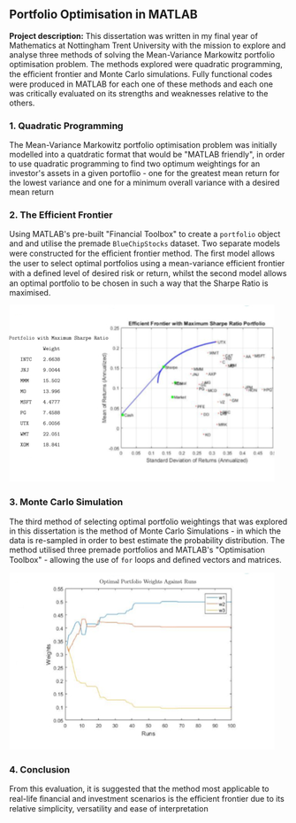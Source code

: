 ## Portfolio Optimisation in MATLAB

**Project description:** This dissertation was written in my final year of Mathematics at Nottingham Trent University with the mission to explore and analyse three methods of solving the Mean-Variance Markowitz portfolio optimisation problem. The methods explored were quadratic programming, the eﬃcient frontier and Monte Carlo simulations. Fully functional codes were produced in MATLAB for each one of these methods and each one was critically evaluated on its strengths and weaknesses relative to the others.

### 1. Quadratic Programming

The Mean-Variance Markowitz portfolio optimisation problem was initially modelled into a quatdratic format that would be "MATLAB friendly", in order to use quadratic programming to find two optimum weightings for an investor's assets in a given portoflio - one for the greatest mean return for the lowest
variance and one for a minimum overall variance with a desired mean return

### 2. The Efficient Frontier

Using MATLAB's pre-built "Financial Toolbox" to create a ```portfolio``` object and and utilise the premade ```BlueChipStocks``` dataset. Two separate models were constructed for the eﬃcient frontier method. The ﬁrst model allows the user to select optimal portfolios using a mean-variance efficient frontier with a deﬁned level of desired risk or return, whilst the second model allows an optimal portfolio to be chosen in such a way that the Sharpe Ratio is maximised.

<img src="images/dummy_thumbnailEF.jpg?raw=true"/>

### 3. Monte Carlo Simulation

The third method of selecting optimal portfolio weightings that was explored in this dissertation is the method of Monte Carlo Simulations - in which the data is re-sampled in order to best estimate the probability distribution. The method utilised three premade portfolios and  MATLAB's "Optimisation Toolbox" - allowing the use of ```for``` loops and deﬁned vectors and matrices.

<img src="images/dummy_thumbnailMC.jpg?raw=true"/>


### 4. Conclusion

From this evaluation, it is suggested that the method most applicable to real-life ﬁnancial and investment scenarios is the eﬃcient frontier due to its relative simplicity, versatility and ease of interpretation


